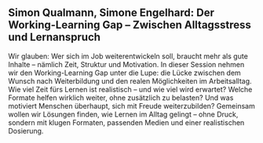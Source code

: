 ## Simon Qualmann, Simone Engelhard: Der Working-Learning Gap – Zwischen Alltagsstress und Lernanspruch

Wir glauben: Wer sich im Job weiterentwickeln soll, braucht mehr als gute Inhalte – nämlich Zeit, Struktur und Motivation. In dieser Session nehmen wir den Working-Learning Gap unter die Lupe: die Lücke zwischen dem Wunsch nach Weiterbildung und den realen Möglichkeiten im Arbeitsalltag. Wie viel Zeit fürs Lernen ist realistisch – und wie viel wird erwartet? Welche Formate helfen wirklich weiter, ohne zusätzlich zu belasten? Und was motiviert Menschen überhaupt, sich mit Freude weiterzubilden? Gemeinsam wollen wir Lösungen finden, wie Lernen im Alltag gelingt – ohne Druck, sondern mit klugen Formaten, passenden Medien und einer realistischen Dosierung.